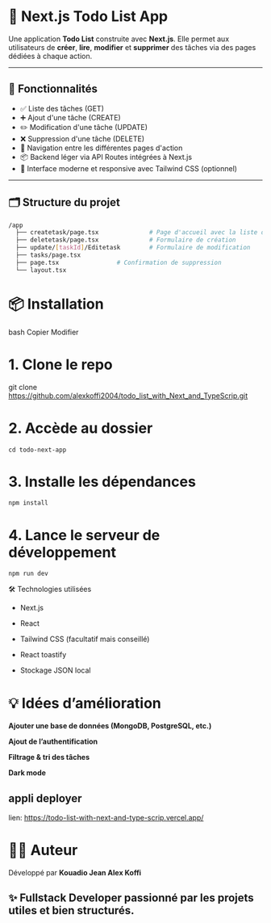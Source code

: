 # 📝 Next.js Todo List App

Une application **Todo List** construite avec **Next.js**. Elle permet aux utilisateurs de **créer**, **lire**, **modifier** et **supprimer** des tâches via des pages dédiées à chaque action.

---

## 🚀 Fonctionnalités

- ✅ Liste des tâches (GET)
- ➕ Ajout d'une tâche (CREATE)
- ✏️ Modification d'une tâche (UPDATE)
- ❌ Suppression d'une tâche (DELETE)
- 🧭 Navigation entre les différentes pages d'action
- 📦 Backend léger via API Routes intégrées à Next.js
- 🎨 Interface moderne et responsive avec Tailwind CSS (optionnel)

---

## 🗂️ Structure du projet

```bash
/app
  ├── createtask/page.tsx              # Page d'accueil avec la liste des tâches
  ├── deletetask/page.tsx              # Formulaire de création
  ├── update/[taskId]/Editetask        # Formulaire de modification
  ├── tasks/page.tsx
  ├── page.tsx                # Confirmation de suppression
  └── layout.tsx
```

# 📦 Installation
bash
Copier
Modifier
# 1. Clone le repo
git clone https://github.com/alexkoffi2004/todo_list_with_Next_and_TypeScrip.git

# 2. Accède au dossier
```cd todo-next-app```

# 3. Installe les dépendances
```npm install```

# 4. Lance le serveur de développement
```npm run dev```


🛠️ Technologies utilisées
- Next.js

- React

- Tailwind CSS (facultatif mais conseillé)

- React toastify

- Stockage JSON local



# 💡 Idées d’amélioration
**Ajouter une base de données (MongoDB, PostgreSQL, etc.)**

**Ajout de l’authentification**

**Filtrage & tri des tâches**

**Dark mode**

## appli deployer

lien: https://todo-list-with-next-and-type-scrip.vercel.app/

# 👨‍💻 Auteur
Développé par **Kouadio Jean Alex Koffi**
## ✨ Fullstack Developer passionné par les projets utiles et bien structurés.